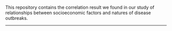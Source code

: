 This repository contains the correlation result we found in our study of relationships between socioeconomic factors and natures of disease outbreaks.

-----


